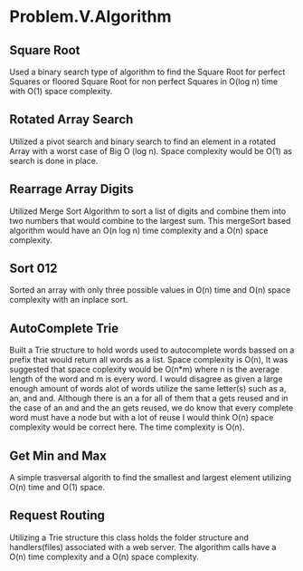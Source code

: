 # Problem.V.Algorithm

## Square Root
Used a binary search type of algorithm to find the Square Root for perfect Squares or floored Square Root for non perfect Squares in O(log n) time with O(1) space complexity. 

## Rotated Array Search
Utilized a pivot search and binary search to find an element in a rotated Array with a worst case of Big O (log n). Space complexity would be O(1) as search is done in place.

## Rearrage Array Digits
Utilized Merge Sort Algorithm to sort a list of digits and combine them into two numbers that would combine to the largest sum.  This mergeSort based algorithm would have an O(n log n) time complexity and a O(n) space complexity.

## Sort 012
Sorted an array with only three possible values in O(n) time and O(n) space complexity with an inplace sort.

## AutoComplete Trie
Built a Trie structure to hold words used to autocomplete words bassed on a prefix that would return all words as a list.  Space complexity is O(n), It was suggested that space coplexity would be O(n*m) where n is the average length of the word and m is every word. I would disagree as given a large enough amount of words alot of words utilize the same letter(s) such as a, an, and and. Although there is an a for all of them that a gets reused and in the case of an and and the an gets reused, we do know that every complete word must have a node but with a lot of reuse I would think O(n) space complexity would be correct here. The time complexity is O(n).

## Get Min and Max
A simple trasversal algorith to find the smallest and largest element utilizing O(n) time and O(1) space.

## Request Routing
Utilizing a Trie structure this class holds the folder structure and handlers(files) associated with a web server.  The algorithm calls have a O(n) time complexity and a O(n) space complexity.


